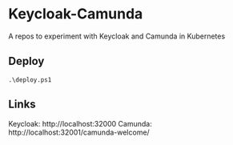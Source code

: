 # Keycloak-Camunda
A repos to experiment with Keycloak and Camunda in Kubernetes

## Deploy

```
.\deploy.ps1
```

## Links

Keycloak: http://localhost:32000
Camunda: http://localhost:32001/camunda-welcome/
